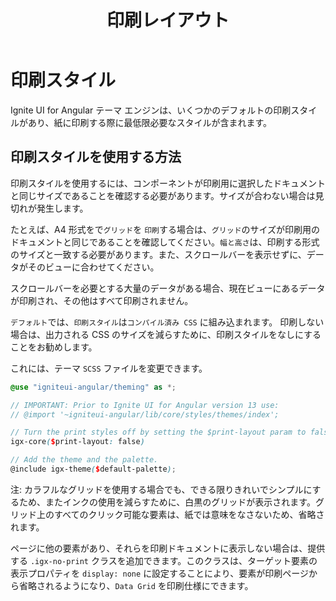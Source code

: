 ﻿---
title: 印刷レイアウト
_description: 
_keywords: Ignite UI for Angular, UI コントロール, Angular ウィジェット, web ウィジェット, UI ウィジェット, Angular, ネイティブ Angular コンポーネント スイート, ネイティブ Angular コントロール, ネイティブ Angular コンポーネント ライブラリ、印刷スタイル、@media 印刷 
_language: ja
---

# 印刷スタイル
<p class="highlight">Ignite UI for Angular テーマ エンジンは、いくつかのデフォルトの印刷スタイルがあり、紙に印刷する際に最低限必要なスタイルが含まれます。</p>
<div class="divider--half"></div>

## 印刷スタイルを使用する方法

印刷スタイルを使用するには、コンポーネントが印刷用に選択したドキュメントと同じサイズであることを確認する必要があります。サイズが合わない場合は見切れが発生します。 

たとえば、A4 形式をで`グリッド`を `印刷`する場合は、`グリッド`のサイズが印刷用のドキュメントと同じであることを確認してください。`幅と高さ`は、印刷する形式のサイズと一致する必要があります。また、スクロールバーを表示せずに、データがそのビューに合わせてください。

スクロールバーを必要とする大量のデータがある場合、現在ビューにあるデータが印刷され、その他はすべて印刷されません。

`デフォルト`では、`印刷スタイル`は`コンパイル済み CSS` に組み込まれます。
印刷しない場合は、出力される CSS のサイズを減らすために、印刷スタイルをなしにすることをお勧めします。
 
これには、テーマ `SCSS` ファイルを変更できます。
```scss
@use "igniteui-angular/theming" as *;

// IMPORTANT: Prior to Ignite UI for Angular version 13 use:
// @import '~igniteui-angular/lib/core/styles/themes/index';

// Turn the print styles off by setting the $print-layout param to false.
igx-core($print-layout: false)

// Add the theme and the palette.
@include igx-theme($default-palette);
```

注: カラフルなグリッドを使用する場合でも、できる限りきれいでシンプルにするため、またインクの使用を減らすために、白黒のグリッドが表示されます。グリッド上のすべてのクリック可能な要素は、紙では意味をなさないため、省略されます。

ページに他の要素があり、それらを印刷ドキュメントに表示しない場合は、提供する `.igx-no-print` クラスを追加できます。このクラスは、ターゲット要素の表示プロパティを `display: none` に設定することにより、要素が印刷ページから省略されるようになり、`Data Grid` を印刷仕様にできます。
